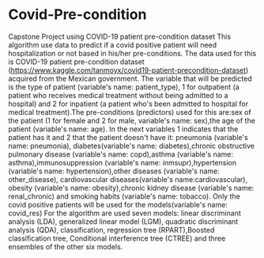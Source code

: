 # Covid-Pre-condition
Capstone Project using  COVID-19 patient pre-condition dataset
This algorithm use data to predict if a covid positive patient will need hospitalization or not based in his/her pre-conditions. 
The data used for this is COVID-19 patient pre-condition dataset (https://www.kaggle.com/tanmoyx/covid19-patient-precondition-dataset) acquired from the Mexican 
government. The variable that will be predicted is the type of patient (variable's name: patient_type), 1 for outpatient (a patient who receives medical treatment 
without being admitted to a hospital) and 2 for inpatient (a patient who's been admitted to hospital for medical treatment).The pre-conditions (predictors) used for
this are:sex of the patient (1 for female and 2 for male, variable's name: sex),the age of the patient (variable's name: age). In the next variables 1 indicates that
the patient has it and 2 that the patient doesn't have it: pneumonia (variable's name: pneumonia), diabetes(variable's name: diabetes),chronic obstructive pulmonary 
disease (variable's name: copd),asthma (variable's name: asthma),immunosuppression (variable's name: inmsupr),hypertension (variable's name: hypertension),other diseases
(variable's name: other_disease), cardiovascular diseases(variable's name:cardiovascular), obesity (variable's name: obesity),chronic kidney disease (variable's name:
renal_chronic) and smoking habits (variable's name: tobacco). Only the covid positive patients will be used for the models(variable's  name: covid_res)
 For the algorithm are used seven models: linear discriminant analysis (LDA), generalized linear model (LGM), quadratic discriminant analysis (QDA), classification,
 regression tree (RPART),Boosted classification tree, Conditional interference tree (CTREE) and three ensembles of the other six models.
